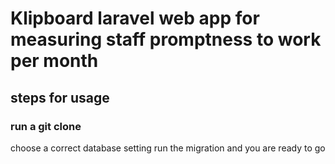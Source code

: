 # Klipboard laravel web app for measuring staff promptness to work per month



## steps for usage

### run a git clone
choose a correct database setting 
run the migration
and you are ready to go
